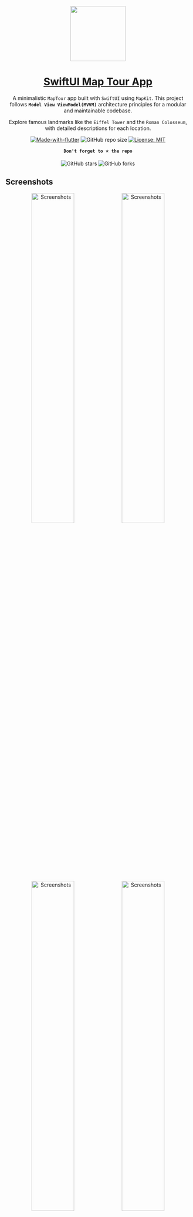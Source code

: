 
<div align="center">

<img width="150" src="https://i.imgur.com/arNimDA.png">

<h1 style="border-bottom: none">
    <b><a href="#">SwiftUI Map Tour App</a></b>
</h1>

A minimalistic `MapTour` app built with `SwiftUI` using `MapKit`. This project follows **`Model View ViewModel(MVVM)`** architecture principles for a modular and maintainable codebase.

Explore famous landmarks like the `Eiffel Tower` and the `Roman Colosseum`, with detailed descriptions for each location.

[![Made-with-flutter](https://img.shields.io/badge/Made%20with-SwiftUI-orange)](https://flutter.dev/)
![GitHub repo size](https://img.shields.io/github/repo-size/ivansaul/SwiftUI-Map-Tour)
[![License: MIT](https://img.shields.io/badge/License-MIT-yellow.svg)](https://opensource.org/licenses/MIT)

**`Don't forget to ⭐ the repo`**

![GitHub stars](https://img.shields.io/github/stars/ivansaul/SwiftUI-Map-Tour?style=social)
![GitHub forks](https://img.shields.io/github/forks/ivansaul/SwiftUI-Map-Tour?style=social)

</div>

## Screenshots

<p align="center">
  <img src="https://i.imgur.com/8uqowY9.jpg" alt="Screenshots" width="48%">
  <img src="https://i.imgur.com/gdgpMce.jpg" alt="Screenshots" width="48%">

  <img src="https://i.imgur.com/aaAaMhm.jpg" alt="Screenshots" width="48%">
  <img src="https://i.imgur.com/KVwuWCN.jpg" alt="Screenshots" width="48%">
</p>

## Demo

https://github.com/ivansaul/SwiftUI-Map-Tour/assets/15005581/fc9eb581-b806-4d35-a266-6850e98b40f0

## Credits

This app was created following a tutorial by [Swiftful Thinking][swiftfulthinking]. Swiftful Thinking is the BEST place to learn SwiftUI. Highly recommend.

[swiftfulthinking]: https://www.youtube.com/c/SwiftfulThinking
